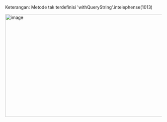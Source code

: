 Keterangan:
Metode tak terdefinisi 'withQueryString'.intelephense(1013)

<img width="1034" height="330" alt="image" src="https://github.com/user-attachments/assets/ef46831f-f817-476e-bcd8-e257f0823902" />

